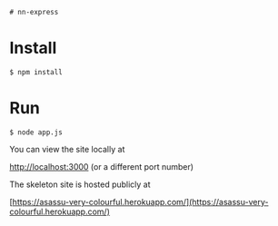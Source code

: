     # nn-express

# Install

	$ npm install

# Run

	$ node app.js
	
You can view the site locally at

[http://localhost:3000](http://localhost:3000) (or a different port number)

The skeleton site is hosted publicly at 

[https://asassu-very-colourful.herokuapp.com/](https://asassu-very-colourful.herokuapp.com/)


